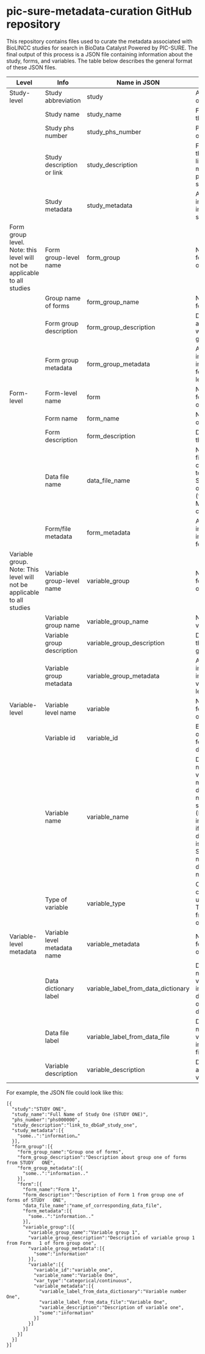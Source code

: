 # pic-sure-metadata-curation GitHub repository

This repository contains files used to curate the metadata associated with BioLINCC studies for search in BioData Catalyst Powered by PIC-SURE. The final output of this process is a JSON file containing information about the study, forms, and variables. The table below describes the general format of these JSON files.

| Level                                                                    | Info                         | Name in JSON                        | Info in JSON                                                                                                                                                                              |
|--------------------------------------------------------------------------|------------------------------|-------------------------------------|-------------------------------------------------------------------------------------------------------------------------------------------------------------------------------------------|
| Study-level                                                              | Study abbreviation           | study                               | Abbreviation of the study                                                                                                                                                                 |
|                                                                          | Study name                   | study_name                          | Full name of the study                                                                                                                                                                    |
|                                                                          | Study phs number             | study_phs_number                    | PHS number of the study                                                                                                                                                                   |
|                                                                          | Study description or link    | study_description                   | For BioLINCC, this will be a link to the main dbGaP page of the study                                                                                                                     |
|                                                                          | Study metadata               | study_metadata                      | Any additional information to include at the study level                                                                                                                                  |
| Form group level. Note: this level will not be applicable to all studies | Form group-level name        | form_group                          | Name of the following level of JSON                                                                                                                                                       |
|                                                                          | Group name of forms          | form_group_name                     | Name of the form group                                                                                                                                                                    |
|                                                                          | Form group description       | form_group_description              | Description association with the form group                                                                                                                                               |
|                                                                          | Form group metadata          | form_group_metadata                 | Any additional information to include at the form group level                                                                                                                             |
| Form-level                                                               | Form-level name              | form                                | Name of the following level of JSON                                                                                                                                                       |
|                                                                          | Form name                    | form_name                           | Name/number of the form                                                                                                                                                                   |
|                                                                          | Form description             | form_description                    | Description of the form                                                                                                                                                                   |
|                                                                          | Data file name               | data_file_name                      | Name of the file corresponding to the data in SAS or otherwise (from MEMNAME column)                                                                                                      |
|                                                                          | Form/file metadata           | form_metadata                       | Any additional information to include at the form level                                                                                                                                   |
| Variable group. Note: This level will not be applicable to all studies   | Variable group-level name    | variable_group                      | Name of the following level of JSON                                                                                                                                                       |
|                                                                          | Variable group name          | variable_group_name                 | Name of the variable group                                                                                                                                                                |
|                                                                          | Variable group description   | variable_group_description          | Description of the variable group                                                                                                                                                         |
|                                                                          | Variable group metadata      | variable_group_metadata             | Any additional information to include at the variable group level                                                                                                                         |
| Variable-level                                                           | Variable level name          | variable                            | Name of the following level of JSON                                                                                                                                                       |
|                                                                          | Variable id                  | variable_id                         | Encoded name of the variable found in the data                                                                                                                                            |
|                                                                          | Variable name                | variable_name                       | Decoded name of the variable. If multiple decoded names found, select one. (For example: in REDCORAL, if SAS decoded name is present, use SAS decoded name, else use datadictionary name) |
|                                                                          | Type of variable             | variable_type                       | Categorical, continuous, or unknown. Transformed from SAS output                                                                                                                          |
| Variable-level metadata                                                  | Variable level metadata name | variable_metadata                   | Name of following level of JSON                                                                                                                                                           |
|                                                                          | Data dictionary label        | variable_label_from_data_dictionary | Decoded name of the variable found in data dictionary or other documentation                                                                                                              |
|                                                                          | Data file label              | variable_label_from_data_file       | Decoded name of the variable found in the SAS files                                                                                                                                       |
|                                                                          | Variable description         | variable_description                | Description about the variable                                                                                                                                                            |


For example, the JSON file could look like this:
```
[{
  "study":"STUDY ONE",
  "study_name":"Full Name of Study One (STUDY ONE)",
  "phs_number":"phs000000",
  "study_description":"link_to_dbGaP_study_one",
  "study_metadata":[{
    "some..":"information…"
  }],
  "form_group":[{
  	"form_group_name":"Group one of forms",
    "form_group_description":"Description about group one of forms from STUDY   ONE",
    "form_group_metadata":[{
      "some..":"information.."
    }],
    "form":[{
      "form_name":"Form 1",
      "form_description":"Description of Form 1 from group one of forms of STUDY   ONE",
      "data_file_name":"name_of_corresponding_data_file",
      "form_metadata":[{
        "some..":"information.."
      }],
      "variable_group":[{
        "variable_group_name":"Variable group 1",
        "variable_group_description":"Description of variable group 1 from Form   1 of form group one",
        "variable_group_metadata":[{
          "some":"information"
        }],
        "variable":[{
          "variable_id":"variable_one",
          "variable_name":"Variable One",
          "var_type":"categorical/continuous",
          "variable_metadata":[{
            "variable_label_from_data_dictionary":"Variable number One",
            "variable_label_from_data_file":"Variable One",
            "variable_description":"Description of variable one",
            "some":"information"
          }]
        }]
      }]
    }]
  }]
}]
```
